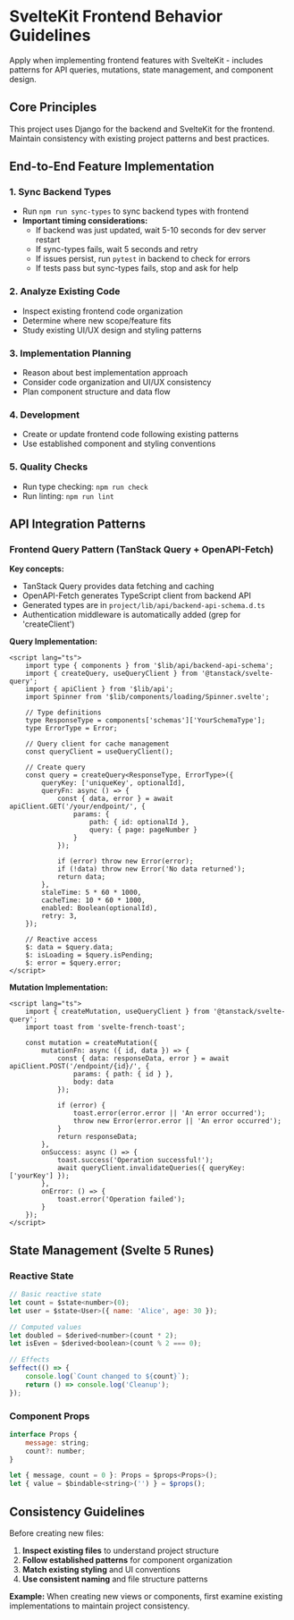 # SvelteKit Frontend Behavior Guidelines

Apply when implementing frontend features with SvelteKit - includes patterns for API queries, mutations, state management, and component design.

## Core Principles

This project uses Django for the backend and SvelteKit for the frontend. Maintain consistency with existing project patterns and best practices.

## End-to-End Feature Implementation

### 1. Sync Backend Types

- Run `npm run sync-types` to sync backend types with frontend
- **Important timing considerations:**
  - If backend was just updated, wait 5-10 seconds for dev server restart
  - If sync-types fails, wait 5 seconds and retry
  - If issues persist, run `pytest` in backend to check for errors
  - If tests pass but sync-types fails, stop and ask for help

### 2. Analyze Existing Code

- Inspect existing frontend code organization
- Determine where new scope/feature fits
- Study existing UI/UX design and styling patterns

### 3. Implementation Planning

- Reason about best implementation approach
- Consider code organization and UI/UX consistency
- Plan component structure and data flow

### 4. Development

- Create or update frontend code following existing patterns
- Use established component and styling conventions

### 5. Quality Checks

- Run type checking: `npm run check`
- Run linting: `npm run lint`

## API Integration Patterns

### Frontend Query Pattern (TanStack Query + OpenAPI-Fetch)

**Key concepts:**
- TanStack Query provides data fetching and caching
- OpenAPI-Fetch generates TypeScript client from backend API
- Generated types are in `project/lib/api/backend-api-schema.d.ts`
- Authentication middleware is automatically added (grep for 'createClient')

**Query Implementation:**
```svelte
<script lang="ts">
    import type { components } from '$lib/api/backend-api-schema';
    import { createQuery, useQueryClient } from '@tanstack/svelte-query';
    import { apiClient } from '$lib/api';
    import Spinner from '$lib/components/loading/Spinner.svelte';

    // Type definitions
    type ResponseType = components['schemas']['YourSchemaType'];
    type ErrorType = Error;

    // Query client for cache management
    const queryClient = useQueryClient();

    // Create query
    const query = createQuery<ResponseType, ErrorType>({
        queryKey: ['uniqueKey', optionalId],
        queryFn: async () => {
            const { data, error } = await apiClient.GET('/your/endpoint/', {
                params: {
                    path: { id: optionalId },
                    query: { page: pageNumber }
                }
            });

            if (error) throw new Error(error);
            if (!data) throw new Error('No data returned');
            return data;
        },
        staleTime: 5 * 60 * 1000,
        cacheTime: 10 * 60 * 1000,
        enabled: Boolean(optionalId),
        retry: 3,
    });

    // Reactive access
    $: data = $query.data;
    $: isLoading = $query.isPending;
    $: error = $query.error;
</script>
```

**Mutation Implementation:**
```svelte
<script lang="ts">
    import { createMutation, useQueryClient } from '@tanstack/svelte-query';
    import toast from 'svelte-french-toast';

    const mutation = createMutation({
        mutationFn: async ({ id, data }) => {
            const { data: responseData, error } = await apiClient.POST('/endpoint/{id}/', {
                params: { path: { id } },
                body: data
            });

            if (error) {
                toast.error(error.error || 'An error occurred');
                throw new Error(error.error || 'An error occurred');
            }
            return responseData;
        },
        onSuccess: async () => {
            toast.success('Operation successful!');
            await queryClient.invalidateQueries({ queryKey: ['yourKey'] });
        },
        onError: () => {
            toast.error('Operation failed');
        }
    });
</script>
```

## State Management (Svelte 5 Runes)

### Reactive State
```javascript
// Basic reactive state
let count = $state<number>(0);
let user = $state<User>({ name: 'Alice', age: 30 });

// Computed values
let doubled = $derived<number>(count * 2);
let isEven = $derived<boolean>(count % 2 === 0);

// Effects
$effect(() => {
    console.log(`Count changed to ${count}`);
    return () => console.log('Cleanup');
});
```

### Component Props
```javascript
interface Props {
    message: string;
    count?: number;
}

let { message, count = 0 }: Props = $props<Props>();
let { value = $bindable<string>('') } = $props();
```

## Consistency Guidelines

Before creating new files:

1. **Inspect existing files** to understand project structure
2. **Follow established patterns** for component organization
3. **Match existing styling** and UI conventions
4. **Use consistent naming** and file structure patterns

**Example:** When creating new views or components, first examine existing implementations to maintain project consistency.